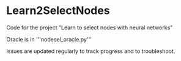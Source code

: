 # Learn2SelectNodes
Code for the project "Learn to select nodes with neural networks" 

Oracle is in '''nodesel_oracle.py'''

Issues are updated regularly to track progress and to troubleshoot. 
